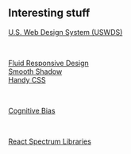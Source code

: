 ## Interesting stuff

[U.S. Web Design System (USWDS)](https://designsystem.digital.gov/)

<p>&nbsp;</p>

[Fluid Responsive Design](https://utopia.fyi)<br>
[Smooth Shadow](https://shadows.brumm.af)<br>
[Handy CSS](https://levelup.gitconnected.com/css-functions-that-help-you-design-modern-frontends-5ba7f4eaf018)

<p>&nbsp;</p>

[Cognitive Bias](https://cognitivebias.io)

<p>&nbsp;</p>

[React Spectrum Libraries](https://react-spectrum.adobe.com/index.html)
